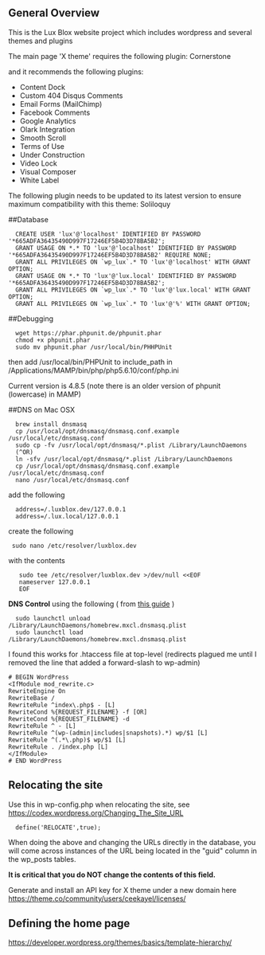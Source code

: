 ## General Overview

This is the Lux Blox website project which includes wordpress and 
several themes and plugins

The main page 'X theme' requires the following plugin: Cornerstone

and it recommends the following plugins: 
  * Content Dock
  * Custom 404 Disqus Comments
  * Email Forms (MailChimp)
  * Facebook Comments
  * Google Analytics
  * Olark Integration
  * Smooth Scroll
  * Terms of Use
  * Under Construction
  * Video Lock
  * Visual Composer
  * White Label
  
The following plugin needs to be updated to its latest version to ensure maximum 
compatibility with this theme: Soliloquy

##Database

```
  CREATE USER 'lux'@'localhost' IDENTIFIED BY PASSWORD '*665ADFA36435490D997F17246EF5B4D3D78BA5B2'; 
  GRANT USAGE ON *.* TO 'lux'@'localhost' IDENTIFIED BY PASSWORD '*665ADFA36435490D997F17246EF5B4D3D78BA5B2' REQUIRE NONE; 
  GRANT ALL PRIVILEGES ON `wp_lux`.* TO 'lux'@'localhost' WITH GRANT OPTION;
  GRANT USAGE ON *.* TO 'lux'@'lux.local' IDENTIFIED BY PASSWORD '*665ADFA36435490D997F17246EF5B4D3D78BA5B2';
  GRANT ALL PRIVILEGES ON `wp_lux`.* TO 'lux'@'lux.local' WITH GRANT OPTION;
  GRANT ALL PRIVILEGES ON `wp_lux`.* TO 'lux'@'%' WITH GRANT OPTION;
```

##Debugging

```
  wget https://phar.phpunit.de/phpunit.phar
  chmod +x phpunit.phar
  sudo mv phpunit.phar /usr/local/bin/PHHPUnit
```

then add /usr/local/bin/PHPUnit to include_path in /Applications/MAMP/bin/php/php5.6.10/conf/php.ini

Current version is 4.8.5 (note there is an older version of phpunit (lowercase) in MAMP)

##DNS on Mac OSX

```
  brew install dnsmasq
  cp /usr/local/opt/dnsmasq/dnsmasq.conf.example /usr/local/etc/dnsmasq.conf
  sudo cp -fv /usr/local/opt/dnsmasq/*.plist /Library/LaunchDaemons
  (^OR)
  ln -sfv /usr/local/opt/dnsmasq/*.plist /Library/LaunchDaemons
  cp /usr/local/opt/dnsmasq/dnsmasq.conf.example /usr/local/etc/dnsmasq.conf
  nano /usr/local/etc/dnsmasq.conf
```
add the following

```
  address=/.luxblox.dev/127.0.0.1
  address=/.lux.local/127.0.0.1
```

create the following

```
 sudo nano /etc/resolver/luxblox.dev
```

with the contents

```
   sudo tee /etc/resolver/luxblox.dev >/dev/null <<EOF
   nameserver 127.0.0.1
   EOF
```

**DNS Control** using the following ( from [this guide](http://asciithoughts.com/posts/2014/02/23/setting-up-a-wildcard-dns-domain-on-mac-os-x/) )

```
  sudo launchctl unload /Library/LaunchDaemons/homebrew.mxcl.dnsmasq.plist
  sudo launchctl load /Library/LaunchDaemons/homebrew.mxcl.dnsmasq.plist  
```

I found this works for .htaccess file at top-level (redirects plagued me until I removed the line that added a forward-slash to wp-admin)

```
# BEGIN WordPress
<IfModule mod_rewrite.c>
RewriteEngine On
RewriteBase /
RewriteRule ^index\.php$ - [L]
RewriteCond %{REQUEST_FILENAME} -f [OR]
RewriteCond %{REQUEST_FILENAME} -d
RewriteRule ^ - [L]
RewriteRule ^(wp-(admin|includes|snapshots).*) wp/$1 [L]
RewriteRule ^(.*\.php)$ wp/$1 [L]
RewriteRule . /index.php [L]
</IfModule>
# END WordPress
```

## Relocating the site

Use this in wp-config.php when relocating the site, see https://codex.wordpress.org/Changing_The_Site_URL

```
  define('RELOCATE',true);
```

When doing the above and changing the URLs directly in the database, you will come across instances of the URL being located in the "guid" column in the wp_posts tables.

**It is critical that you do NOT change the contents of this field.**

Generate and install an API key for X theme under a new domain here
https://theme.co/community/users/ceekayel/licenses/

## Defining the home page

https://developer.wordpress.org/themes/basics/template-hierarchy/